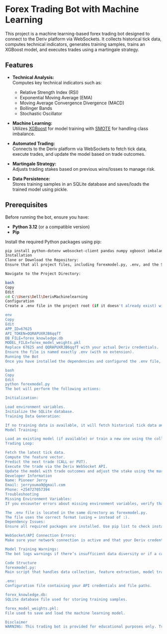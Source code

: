 # Forex Trading Bot with Machine Learning

This project is a machine learning-based forex trading bot designed to connect to the Deriv platform via WebSockets. It collects historical tick data, computes technical indicators, generates training samples, trains an XGBoost model, and executes trades using a martingale strategy.

## Features

- **Technical Analysis:**  
  Computes key technical indicators such as:

  - Relative Strength Index (RSI)
  - Exponential Moving Average (EMA)
  - Moving Average Convergence Divergence (MACD)
  - Bollinger Bands
  - Stochastic Oscillator

- **Machine Learning:**  
  Utilizes [XGBoost](https://xgboost.readthedocs.io/) for model training with [SMOTE](https://imbalanced-learn.org/stable/) for handling class imbalance.

- **Automated Trading:**  
  Connects to the Deriv platform via WebSockets to fetch tick data, execute trades, and update the model based on trade outcomes.

- **Martingale Strategy:**  
  Adjusts trading stakes based on previous wins/losses to manage risk.

- **Data Persistence:**  
  Stores training samples in an SQLite database and saves/loads the trained model using pickle.

## Prerequisites

Before running the bot, ensure you have:

- **Python 3.12** (or a compatible version)
- **Pip**

Install the required Python packages using pip:

```bash
pip install python-dotenv websocket-client pandas numpy xgboost imbalanced-learn scikit-learn
Installation
Clone or Download the Repository:
Ensure that all project files, including forexmodel.py, .env, and the SQLite database (if it already exists), are in the same directory.

Navigate to the Project Directory:

bash
Copy
Edit
cd C:\Users\Dell\DerivMachinelearning
Configuration
Create a .env file in the project root (if it doesn't already exist) with the following content:

env
Copy
Edit
APP_ID=67625
API_TOKEN=QQRAPUXRJB6qqfT
DB_FILE=forex_knowledge.db
MODEL_FILE=forex_model_weights.pkl
Replace 67625 and QQRAPUXRJB6qqfT with your actual Deriv credentials.
Ensure the file is named exactly .env (with no extension).
Running the Bot
Once you have installed the dependencies and configured the .env file, run the trading bot with:

bash
Copy
Edit
python forexmodel.py
The bot will perform the following actions:

Initialization:

Load environment variables.
Initialize the SQLite database.
Training Data Generation:

If no training data is available, it will fetch historical tick data and generate training samples using a sliding window approach.
Model Training:

Load an existing model (if available) or train a new one using the collected data.
Trading Loop:

Fetch the latest tick data.
Compute the feature vector.
Predict the next trade (CALL or PUT).
Execute the trade via the Deriv WebSocket API.
Update the model with trade outcomes and adjust the stake using the martingale strategy.
Developer Information
Name: Pioneer Jerry
Email: jerryouma9@gmail.com
Phone: +254727057394
Troubleshooting
Missing Environment Variables:
If you encounter errors about missing environment variables, verify that:

The .env file is located in the same directory as forexmodel.py.
The file uses the correct format (using = instead of :).
Dependency Issues:
Ensure all required packages are installed. Use pip list to check installed packages.

WebSocket/API Connection Errors:
Make sure your network connection is active and that your Deriv credentials are valid.

Model Training Warnings:
The bot logs warnings if there’s insufficient data diversity or if a candidate model underperforms compared to the current model.

Code Structure
forexmodel.py:
Main script that handles data collection, feature extraction, model training, and trade execution.

.env:
Configuration file containing your API credentials and file paths.

forex_knowledge.db:
SQLite database file used for storing training samples.

forex_model_weights.pkl:
File used to save and load the machine learning model.

Disclaimer
WARNING: This trading bot is provided for educational purposes only. Trading in financial markets involves risk. The performance of this bot is not guaranteed, and you should use it at your own risk. Always conduct your own research before trading.
```
